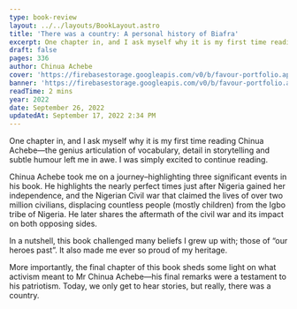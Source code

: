 ```yaml
---
type: book-review
layout: ../../layouts/BookLayout.astro
title: 'There was a country: A personal history of Biafra'
excerpt: One chapter in, and I ask myself why it is my first time reading Chinua Achebe—the genius articulation of vocabulary, detail in storytelling and subtle humour left me in awe. I was simply excited to continue reading
draft: false
pages: 336
author: Chinua Achebe
cover: 'https://firebasestorage.googleapis.com/v0/b/favour-portfolio.appspot.com/o/books%2Ftwac.webp?alt=media&token=5912f361-7506-42b2-a986-e3d82b97a30b'
banner: 'https://firebasestorage.googleapis.com/v0/b/favour-portfolio.appspot.com/o/books%2Fog-twac.webp?alt=media&token=7c5125aa-516d-4ca2-854f-9537f8885e3e'
readTime: 2 mins
year: 2022
date: September 26, 2022
updatedAt: September 17, 2022 2:34 PM
---
```


One chapter in, and I ask myself why it is my first time reading Chinua Achebe—the genius articulation of vocabulary, detail in storytelling and subtle humour left me in awe. I was simply excited to continue reading.

Chinua Achebe took me on a journey–highlighting three significant events in his book.
He highlights the nearly perfect times just after Nigeria gained her independence, and the Nigerian Civil war that claimed the lives of over two million civilians, displacing countless people (mostly children) from the Igbo tribe of Nigeria. He later shares the aftermath of the civil war and its impact on both opposing sides.

In a nutshell, this book challenged many beliefs I grew up with; those of “our heroes past”. It also made me ever so proud of my heritage.

More importantly, the final chapter of this book sheds some light on what activism meant to Mr Chinua Achebe—his final remarks were a testament to his patriotism. Today, we only get to hear stories, but really, there was a country.